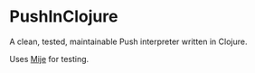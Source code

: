 # PushInClojure

A clean, tested, maintainable Push interpreter written in Clojure.

Uses [Mije](https://github.com/marick/Midje) for testing.
